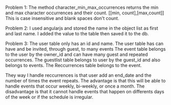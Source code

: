 Problem 1:
 The method character_min_max_occurrences returns the min and max character occurrences and their count. [[min, count],[max,count]]
This is case insensitive and blank spaces don't count. 

Problem 2: 
  I used angularjs and stored the name in the object list as first and last name. 
I added the value to the table then saved it to the db.

Problem 3: 
  The user table only has an id and name. The user table has can have and be invited, through guest, to many events
The event table belongs to the user by the owner_id and can have many guest and repeated occurrences.
The guestlist table belongs to user by the guest_id and also belongs to events.
The Reccurrences table belongs to the event.

They way I handle reccurrences is that user add an end_date and the number of times the event repeats. 
The advantage is that this will be able to handle events that occur weekly, bi-weekly, or once a month. 
The disadvantage is that it cannot handle events that happen on differents days of the week or if the 
schedule is irregular.